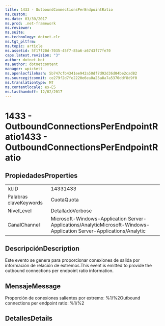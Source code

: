 ```yaml
---
title: 1433 - OutboundConnectionsPerEndpointRatio
ms.custom: 
ms.date: 03/30/2017
ms.prod: .net-framework
ms.reviewer: 
ms.suite: 
ms.technology: dotnet-clr
ms.tgt_pltfrm: 
ms.topic: article
ms.assetid: 5f17f20d-7035-45f7-85a6-a6743f77fe70
caps.latest.revision: "3"
author: dotnet-bot
ms.author: dotnetcontent
manager: wpickett
ms.openlocfilehash: 5b747cfb4341ee942a50df7d92d36d04be2cad82
ms.sourcegitcommit: ce279f2d7fe2220e6ea0a25a8a7a5370ddf8d9f0
ms.translationtype: MT
ms.contentlocale: es-ES
ms.lasthandoff: 12/02/2017
---
```

# <a name="1433---outboundconnectionsperendpointratio"></a><span data-ttu-id="5cf07-102">1433 - OutboundConnectionsPerEndpointRatio</span><span class="sxs-lookup"><span data-stu-id="5cf07-102">1433 - OutboundConnectionsPerEndpointRatio</span></span>
## <a name="properties"></a><span data-ttu-id="5cf07-103">Propiedades</span><span class="sxs-lookup"><span data-stu-id="5cf07-103">Properties</span></span>  
  
|||  
|-|-|  
|<span data-ttu-id="5cf07-104">Id.</span><span class="sxs-lookup"><span data-stu-id="5cf07-104">ID</span></span>|<span data-ttu-id="5cf07-105">1433</span><span class="sxs-lookup"><span data-stu-id="5cf07-105">1433</span></span>|  
|<span data-ttu-id="5cf07-106">Palabras clave</span><span class="sxs-lookup"><span data-stu-id="5cf07-106">Keywords</span></span>|<span data-ttu-id="5cf07-107">Cuota</span><span class="sxs-lookup"><span data-stu-id="5cf07-107">Quota</span></span>|  
|<span data-ttu-id="5cf07-108">Nivel</span><span class="sxs-lookup"><span data-stu-id="5cf07-108">Level</span></span>|<span data-ttu-id="5cf07-109">Detallado</span><span class="sxs-lookup"><span data-stu-id="5cf07-109">Verbose</span></span>|  
|<span data-ttu-id="5cf07-110">Canal</span><span class="sxs-lookup"><span data-stu-id="5cf07-110">Channel</span></span>|<span data-ttu-id="5cf07-111">Microsoft-Windows-Application Server-Applications/Analytic</span><span class="sxs-lookup"><span data-stu-id="5cf07-111">Microsoft-Windows-Application Server-Applications/Analytic</span></span>|  
  
## <a name="description"></a><span data-ttu-id="5cf07-112">Descripción</span><span class="sxs-lookup"><span data-stu-id="5cf07-112">Description</span></span>  
 <span data-ttu-id="5cf07-113">Este evento se genera para proporcionar conexiones de salida por información de relación de extremos.</span><span class="sxs-lookup"><span data-stu-id="5cf07-113">This event is emitted to provide the outbound connections per endpoint ratio information.</span></span>  
  
## <a name="message"></a><span data-ttu-id="5cf07-114">Mensaje</span><span class="sxs-lookup"><span data-stu-id="5cf07-114">Message</span></span>  
 <span data-ttu-id="5cf07-115">Proporción de conexiones salientes por extremo: %1/%2</span><span class="sxs-lookup"><span data-stu-id="5cf07-115">Outbound connections per endpoint ratio: %1/%2</span></span>  
  
## <a name="details"></a><span data-ttu-id="5cf07-116">Detalles</span><span class="sxs-lookup"><span data-stu-id="5cf07-116">Details</span></span>
